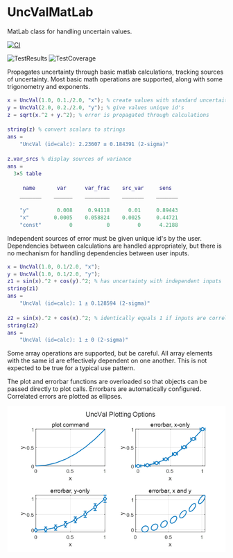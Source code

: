 # UncValMatLab
MatLab class for handling uncertain values.

[![CI](https://github.com/btmy87/UncValMatLab/actions/workflows/ci.yml/badge.svg?branch=dev_ci)](https://github.com/btmy87/UncValMatLab/actions/workflows/ci.yml)

![TestResults](https://gist.githubusercontent.com/btmy87/abf84875ed00c29442dd86871ea752f8/raw/c135521a45ba28f274be611dcb275036347d53bf/badge_uncval_test.svg)
![TestCoverage](https://gist.githubusercontent.com/btmy87/0352238dc7d3d89e52a6e67fda5a6578/raw/0953fbb30922751b8a4cdc7f5373b79ae369f368/badge_uncval_coverage.svg)

Propagates uncertainty through basic matlab calculations, tracking sources
of uncertainty.  Most basic math operations are supported, along with some 
trigonometry and exponents.

```Matlab
x = UncVal(1.0, 0.1./2.0, "x"); % create values with standard uncertaities
y = UncVal(2.0, 0.2./2.0, "y"); % give values unique id's
z = sqrt(x.^2 + y.^2); % error is propagated through calculations

string(z) % convert scalars to strings
ans = 
    "UncVal (id=calc): 2.23607 ± 0.184391 (2-sigma)"

z.var_srcs % display sources of variance
ans = 
  3×5 table

     name       var      var_frac    src_var     sens  
    _______    ______    ________    _______    _______

    "y"         0.008     0.94118      0.01     0.89443
    "x"        0.0005    0.058824    0.0025     0.44721
    "const"         0           0         0      4.2188
```

Independent sources of error must be given unique id's by the user.
Dependencies between calculations are handled appropriately, but there is 
no mechanism for handling dependencies between user inputs.
```Matlab
x = UncVal(1.0, 0.1/2.0, "x");
y = UncVal(1.0, 0.1/2.0, "y");
z1 = sin(x).^2 + cos(y).^2; % has uncertainty with independent inputs
string(z1)
ans = 
    "UncVal (id=calc): 1 ± 0.128594 (2-sigma)"

z2 = sin(x).^2 + cos(x).^2; % identically equals 1 if inputs are correlated
string(z2)
ans = 
    "UncVal (id=calc): 1 ± 0 (2-sigma)"
```

Some array operations are supported, but be careful.  All array elements
with the same id are effectively dependent on one another.  This is not
expected to be true for a typical use pattern.

The plot and errorbar functions are overloaded so that objects can be 
passed directly to plot calls.  Errorbars are automatically configured.
Correlated errors are plotted as ellipses.

<picture>
  <source media="(prefers-color-scheme: dark)" srcset="dark.png">
  <source media="(prefers-color-scheme: light)" srcset="light.png">
  <img alt="Example plot with error bars." src="light.png">
</picture>
